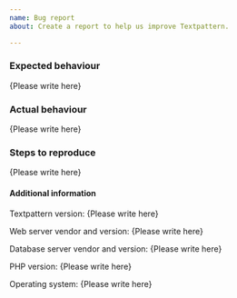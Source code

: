 ```yaml
---
name: Bug report
about: Create a report to help us improve Textpattern.

---
```


### Expected behaviour

{Please write here}

### Actual behaviour

{Please write here}

### Steps to reproduce

{Please write here}

#### Additional information

Textpattern version: {Please write here}

Web server vendor and version: {Please write here}

Database server vendor and version: {Please write here}

PHP version: {Please write here}

Operating system: {Please write here}
